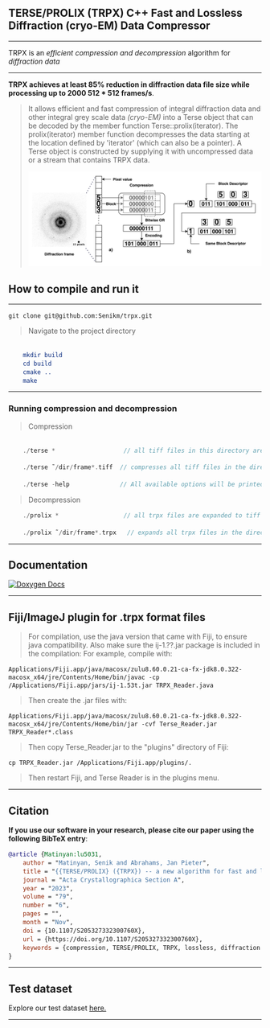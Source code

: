 ##  TERSE/PROLIX (TRPX) C++ Fast and Lossless Diffraction (cryo-EM) Data Compressor

___


TRPX is an *efficient compression and decompression* algorithm for *diffraction data* 

---

**TRPX achieves at least 85% reduction in diffraction data  file size while processing up to 2000 512 * 512 frames/s**.
>It allows efficient and fast compression of integral diffraction data and other integral grey scale
data *(cryo-EM)* into a Terse object that can be decoded by the member function Terse<T>::prolix(iterator). The
prolix(iterator) member function decompresses the data starting at the location defined by 'iterator'
(which can also be a pointer). A Terse object is constructed by supplying it with uncompressed data or a
stream that contains TRPX data.
> 
> ![TRPX workflow](images/terse.png)

## How to compile and run it

___

    git clone git@github.com:Senikm/trpx.git 
> Navigate to the project directory
```cmake

    mkdir build
    cd build
    cmake ..
    make 
```
---

### Running compression and decompression


> Compression
``` c++

    ./terse *                   // all tiff files in this directory are compressed to trpx files 
    
    ./terse ˜/dir/frame*.tiff  // compresses all tiff files in the directory ~/dir that start with frame\n"
    
    ./terse -help              // All available options will be printed
``` 

> Decompression

```c++
    ./prolix *                  // all trpx files are expanded to tiff files

    ./prolix ˜/dir/frame*.trpx   // expands all trpx files in the directory ~/dir that start with frame\n"


```

---

## Documentation

[![Doxygen Docs](https://img.shields.io/badge/documentation-Doxygen-blue.svg)](https://senikm.github.io/trpx/)

---

## Fiji/ImageJ plugin for .trpx format files


> For compilation, use the java version that came with Fiji, to ensure java compatibility. Also make sure the ij-1.??.jar package is included in the compilation:
> For example, compile with:


    Applications/Fiji.app/java/macosx/zulu8.60.0.21-ca-fx-jdk8.0.322-macosx_x64/jre/Contents/Home/bin/javac -cp /Applications/Fiji.app/jars/ij-1.53t.jar TRPX_Reader.java

> Then create the .jar files with:

    Applications/Fiji.app/java/macosx/zulu8.60.0.21-ca-fx-jdk8.0.322-macosx_x64/jre/Contents/Home/bin/jar -cvf Terse_Reader.jar TRPX_Reader*.class

> Then copy Terse_Reader.jar to the "plugins" directory of Fiji:

    cp TRPX_Reader.jar /Applications/Fiji.app/plugins/.

> Then restart Fiji, and Terse Reader is in the plugins menu.

---
## Citation

**If you use our software in your research, please cite our paper using the following BibTeX entry**:

```bibtex
@article {Matinyan:lu5031,
    author = "Matinyan, Senik and Abrahams, Jan Pieter",
    title = "{{TERSE/PROLIX} ({TRPX}) -- a new algorithm for fast and lossless compression and decompression of diffraction and cryo-EM data}",
    journal = "Acta Crystallographica Section A",
    year = "2023",
    volume = "79",
    number = "6",
    pages = "",
    month = "Nov",
    doi = {10.1107/S205327332300760X},
    url = {https://doi.org/10.1107/S205327332300760X},
    keywords = {compression, TERSE/PROLIX, TRPX, lossless, diffraction data, cryo-EM data, lossless data compression},
}
```
---
## Test dataset

Explore our test dataset [here.](https://drive.google.com/drive/folders/16UVHtia6GAK9WFO3RtO32tImhSlgdxEd?usp=sharing)


---